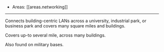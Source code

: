
- Areas: [[areas.networking]]

---

Connects building-centric LANs across a university, industrial park, or business park and covers many square miles and buildings.

Covers up-to several mile, across many buildings.

Also found on military bases.

